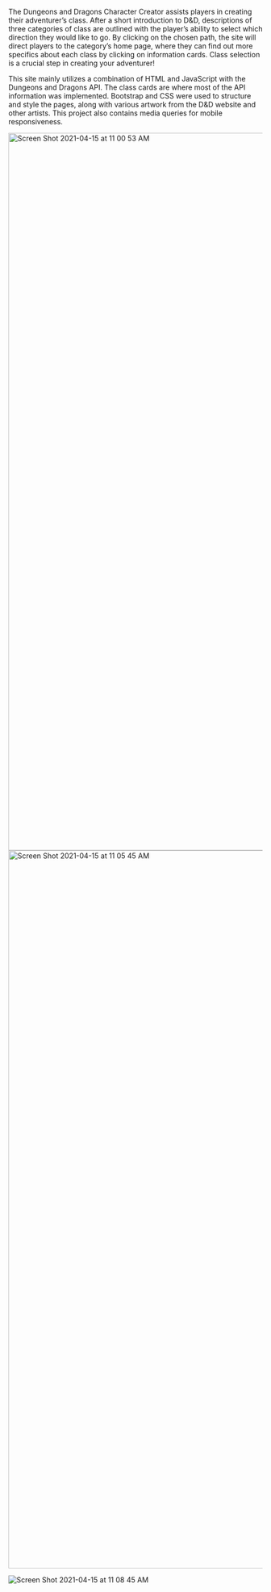 The Dungeons and Dragons Character Creator assists players in creating their adventurer’s class. After a short introduction to D&D, descriptions of three categories of class are outlined with the player’s ability to select which direction they would like to go. By clicking on the chosen path, the site will direct players to the category’s home page, where they can find out more specifics about each class by clicking on information cards. Class selection is a crucial step in creating your adventurer!

This site mainly utilizes a combination of HTML and JavaScript with the Dungeons and Dragons API. The class cards are where most of the API information was implemented. Bootstrap and CSS were used to structure and style the pages, along with various artwork from the D&D website and other artists. This project also contains media queries for mobile responsiveness.

<img width="1422" alt="Screen Shot 2021-04-15 at 11 00 53 AM" src="https://user-images.githubusercontent.com/71455657/114896361-445a4800-9dde-11eb-9009-f743fa465391.png">

<img width="1423" alt="Screen Shot 2021-04-15 at 11 05 45 AM" src="https://user-images.githubusercontent.com/71455657/114896404-4f14dd00-9dde-11eb-9633-0576b588c207.png">

![Screen Shot 2021-04-15 at 11 08 45 AM](https://user-images.githubusercontent.com/71455657/114896424-5340fa80-9dde-11eb-8926-80a7f21f89cd.png)
